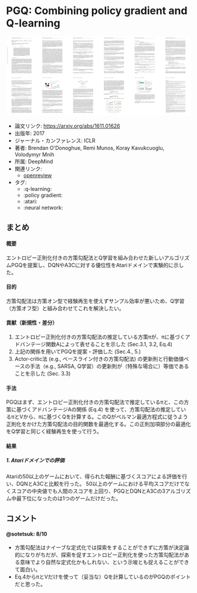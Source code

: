 # PGQ: Combining policy gradient and Q-learning

<img src='../tmb/PGQ: Combining policy gradient and Q-learning.png' width=750px />

- 論文リンク: https://arxiv.org/abs/1611.01626
- 出版年: 2017
- ジャーナル・カンファレンス: ICLR
- 著者: Brendan O'Donoghue, Remi Munos, Koray Kavukcuoglu, Volodymyr Mnih
- 所属: DeepMind
- 関連リンク:
  - [openreview](https://openreview.net/forum?id=B1kJ6H9ex)
- タグ:
  - :q-learning:
  - :policy gradient:
  - :atari:
  - :neural network:

## まとめ

#### 概要
エントロピー正則化付きの方策勾配法とQ学習を組み合わせた新しいアルゴリズムPGQを提案し、DQNやA3Cに対する優位性をAtariドメインで実験的に示した。

#### 目的
方策勾配法は方策オン型で経験再生を使えずサンプル効率が悪いため、Q学習（方策オフ型）と組み合わせてこれを解決したい。

#### 貢献（新規性・差分）
1. エントロピー正則化付きの方策勾配法の推定している方策πが、πに基づくアドバンテージ関数Aによって表せることを示した (Sec.3.1, 3.2, Eq.4)
2. 上記の関係を用いてPGQを提案・評価した (Sec.4., 5.)
3. Actor-critic法 (e.g., ベースライン付きの方策勾配法) の更新則と行動価値ベースの手法（e.g., SARSA, Q学習）の更新則が（特殊な場合に）等価であることを示した (Sec. 3.3)

#### 手法
PGQはまず、エントロピー正則化付きの方策勾配法で推定しているπと、この方策に基づくアドバンテージAの関係 (Eq.4) を使って、方策勾配法の推定しているπとVから、πに基づくQを計算する。このQがベルマン最適方程式に従うよう正則化をかけた方策勾配法の目的関数を最適化する。この正則加項部分の最適化をQ学習と同じく経験再生を使って行う。

#### 結果

##### 1. Atariドメインでの評価
Atariの50以上のゲームにおいて、得られた報酬に基づくスコアによる評価を行い、DQNとA3Cと比較を行った。
50以上のゲームにおける平均スコアだけでなくスコアの中央値でも人間のスコアを上回り、PGQとDQNとA3Cの3アルゴリズム中最下位になったのは1つのゲームだけだった。

<!-- #### 定理・証明していること（汎用的で重要なものであれば） -->

## コメント

#### @sotetsuk: 8/10
- 方策勾配法はナイーブな定式化では探索をすることができずに方策が決定論的になりがちだが、探索を促すエントロピー正則化を使った方策勾配法がある意味でより自然な定式化かもしれない、という示唆とも捉えることができて面白い。
- Eq.4からπとVだけを使って（妥当な）Qを計算しているのがPGQのポイントだと思った。
